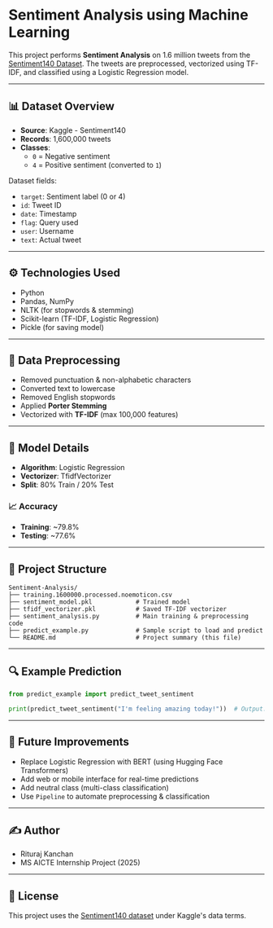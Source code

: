 # Sentiment Analysis using Machine Learning

This project performs **Sentiment Analysis** on 1.6 million tweets from the [Sentiment140 Dataset](https://www.kaggle.com/datasets/kazanova/sentiment140). The tweets are preprocessed, vectorized using TF-IDF, and classified using a Logistic Regression model.

---

## 📊 Dataset Overview

- **Source**: Kaggle - Sentiment140
- **Records**: 1,600,000 tweets
- **Classes**:
  - `0` = Negative sentiment
  - `4` = Positive sentiment (converted to `1`)

Dataset fields:

- `target`: Sentiment label (0 or 4)
- `id`: Tweet ID
- `date`: Timestamp
- `flag`: Query used
- `user`: Username
- `text`: Actual tweet

---

## ⚙️ Technologies Used

- Python
- Pandas, NumPy
- NLTK (for stopwords & stemming)
- Scikit-learn (TF-IDF, Logistic Regression)
- Pickle (for saving model)

---

## 🧹 Data Preprocessing

- Removed punctuation & non-alphabetic characters
- Converted text to lowercase
- Removed English stopwords
- Applied **Porter Stemming**
- Vectorized with **TF-IDF** (max 100,000 features)

---

## 🤖 Model Details

- **Algorithm**: Logistic Regression
- **Vectorizer**: TfidfVectorizer
- **Split**: 80% Train / 20% Test

### 📈 Accuracy

- **Training**: \~79.8%
- **Testing**: \~77.6%

---

## 📁 Project Structure

```
Sentiment-Analysis/
├── training.1600000.processed.noemoticon.csv
├── sentiment_model.pkl            # Trained model
├── tfidf_vectorizer.pkl           # Saved TF-IDF vectorizer
├── sentiment_analysis.py          # Main training & preprocessing code
├── predict_example.py             # Sample script to load and predict
└── README.md                      # Project summary (this file)
```

---

## 🔍 Example Prediction

```python
from predict_example import predict_tweet_sentiment

print(predict_tweet_sentiment("I'm feeling amazing today!"))  # Output: Positive 😊
```

---

## 🧠 Future Improvements

- Replace Logistic Regression with BERT (using Hugging Face Transformers)
- Add web or mobile interface for real-time predictions
- Add neutral class (multi-class classification)
- Use `Pipeline` to automate preprocessing & classification

---

## ✍️ Author

- Rituraj Kanchan
- MS AICTE Internship Project (2025)

---

## 📜 License

This project uses the [Sentiment140 dataset](https://www.kaggle.com/datasets/kazanova/sentiment140) under Kaggle's data terms.

